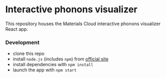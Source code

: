 # Interactive phonons visualizer

This repository houses the Materials Cloud interactive phonons visualizer React app.

### Development

- clone this repo
- install `node.js` (includes `npm`) from [official site](https://nodejs.org/)
- install dependencies with `npm install`
- launch the app with `npm start`
